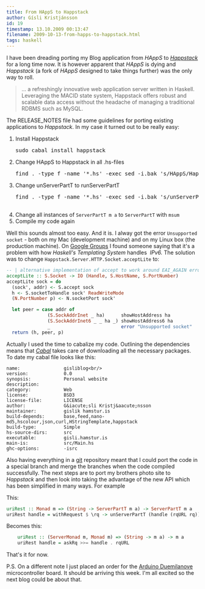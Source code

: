 ```yaml
---
title: From HAppS to Happstack
author: Gísli Kristjánsson
id: 19
timestamp: 13.10.2009 00:13:47
filename: 2009-10-13-from-happs-to-happstack.html
tags: haskell
---
```


<p>I have been dreading porting my Blog application from <em>HAppS</em> to <a href="happstack.com"><em>Happstack</em></a> for a long time now. It is however apparent that <em>HAppS</em> is dying and <em>Happstack</em> (a fork of <em>HAppS</em> designed to take things further) was the only way to roll.</p>
<blockquote>
  <p>... a refreshingly innovative web application server written in Haskell. Leveraging the MACID state system, Happstack offers robust and scalable data access without the headache of managing a traditional RDBMS such as MySQL.</p></blockquote>
<p>The RELEASE_NOTES file had some guidelines for porting existing applications to <em>Happstack</em>. In my case it turned out to be really easy:</p>
<ol>
<li>Install Happstack  
<pre>sudo cabal install happstack</pre>
</li>
<li>Change HAppS to Happstack in all .hs-files           
  <pre>find . -type f -name '*.hs' -exec sed -i.bak 's/HAppS/Happstack/g' {} \;</pre>
</li>
<li>Change&nbsp;unServerPartT to&nbsp;runServerPartT           
  <pre>
find . -type f -name '*.hs' -exec sed -i.bak 's/unServerPartT/runServerPartT/g' {} \;
  </pre>
</li>
<li>Change all instances of <code>ServerPartT m a</code> to <code>ServerPartT</code> with <code>msum</code></li>
<li>Compile my code again</li>
</ol>
<p>Well this sounds almost too easy. And it is. I alway got the error <code>Unsupported socket</code> - both on my Mac (development machine) and on my Linux box (the production machine). On <a href="http://groups.google.com/group/HAppS/msg/0c9a0d0fd7c6aff0">Google Groups</a> I found someone saying that it's a problem with how <em>Haskell's Templating System</em> handles &nbsp;<em>IPv6. </em>The solution was to change <code>Happstack.Server.HTTP.Socket.acceptLite</code> to:</p>
<div>


~~~ haskell
-- | alternative implementation of accept to work around EAI_AGAIN errors 
acceptLite :: S.Socket -> IO (Handle, S.HostName, S.PortNumber) 
acceptLite sock = do 
  (sock', addr) <- S.accept sock 
  h <- S.socketToHandle sock' ReadWriteMode 
  (N.PortNumber p) <- N.socketPort sock' 

  let peer = case addr of 
               (S.SockAddrInet _ ha)      showHostAddress ha 
               (S.SockAddrInet6 _ _ ha _) showHostAddress6 ha 
               _                          error "Unsupported socket"
  return (h, peer, p) 
~~~

<p>Actually I used the time to cabalize my code. Outlining the dependencies means that <em><a href="http://www.haskell.org/cabal">Cabal</a></em> takes care of downloading all the necessary packages. To date my cabal file looks like this:</p>

    name:                gisliblog<br/>
    version:             0.0
    synopsis:            Personal website
    description:         
    category:            Web
    license:             BSD3
    license-file:        LICENSE
    author:              G&iacute;sli Kristj&aacute;nsson
    maintainer:          gislik hamstur.is
    build-depends:       base,feed,nano-md5,hscolour,json,curl,HStringTemplate,happstack
    build-type:          Simple
    hs-source-dirs:      src
    executable:          gisli.hamstur.is
    main-is:             src/Main.hs
    ghc-options:         -isrc        

<p>Also having everything in a <a href="http://git-scm.com/">git</a>&nbsp;repository meant that I could port the code in a special branch and merge the branches when the code compiled successfully. The next steps are to port my brothers photo site to <em>Happstack</em> and then look into taking the advantage of the new API which has been simplified in many ways. For example</p>
<p>This:</p>

~~~ haskell
uriRest :: Monad m => (String -> ServerPartT m a) -> ServerPartT m a
uriRest handle = withRequest $ \rq -> unServerPartT (handle (rqURL rq)) rq
~~~

<p>Becomes this:</p>

~~~ haskell
    uriRest :: (ServerMonad m, Monad m) => (String -> m a) -> m a
    uriRest handle = askRq >>= handle . rqURL
~~~

<p>That's it for now.</p>

P.S. On a different note I just placed an order for the [Arduino Duemilanove](/robotics/) microcontroller board. It should be arriving this week. I'm all excited so the next blog could be about that.



